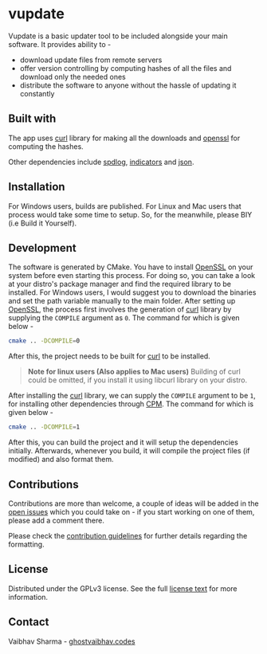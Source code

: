 # vupdate

Vupdate is a basic updater tool to be included alongside your main software. It provides ability to - 
* download update files from remote servers
* offer version controlling by computing hashes of all the files and download only the needed ones
* distribute the software to anyone without the hassle of updating it constantly

## Built with

The app uses [curl](https://github.com/curl/curl) library for making all the downloads and [openssl](https://github.com/openssl/openssl) for computing the hashes.

Other dependencies include [spdlog](https://github.com/gabime/spdlog), [indicators](https://github.com/p-ranav/indicators) and [json](https://github.com/nlohmann/json).

## Installation

For Windows users, builds are published. For Linux and Mac users that process would take some time to setup. So, for the meanwhile, please BIY (i.e Build it Yourself).

## Development

The software is generated by CMake. You have to install [OpenSSL](https://github.com/openssl/openssl) on your system before even starting this process. For doing so, you can take a look at your distro's package manager and find the required library to be installed. For Windows users, I would suggest you to download the binaries and set the path variable manually to the main folder. After setting up [OpenSSL](https://github.com/openssl/openssl), the process first involves the generation of [curl](https://github.com/curl/curl) library by supplying the `COMPILE` argument as `0`. The command for which is given below - 

```sh
cmake .. -DCOMPILE=0
```

After this, the project needs to be built for [curl](https://github.com/curl/curl) to be installed.

> **Note for linux users (Also applies to Mac users)**
> Building of curl could be omitted, if you install it using libcurl library on your distro.

After installing the [curl](https://github.com/curl/curl) library, we can supply the `COMPILE` argument to be `1`, for installing other dependencies through [CPM](https://github.com/cpm-cmake/CPM.cmake). The command for which is given below -

```sh
cmake .. -DCOMPILE=1
```

After this, you can build the project and it will setup the dependencies initially. Afterwards, whenever you build, it will compile the project files (if modified) and also format them.

## Contributions

Contributions are more than welcome, a couple of ideas will be added in the [open issues](https://github.com/GhostVaibhav/vupdate/issues?q=is%3Aopen) which you could take on - if you start working on one of them, please add a comment there.

Please check the [contribution guidelines](https://github.com/GhostVaibhav/vupdate/blob/main/CONTRIBUTING.md) for further details regarding the formatting.

## License

Distributed under the GPLv3 license. See the full [license text](https://github.com/GhostVaibhav/vupdate/blob/main/LICENSE) for more information.

## Contact

Vaibhav Sharma - [ghostvaibhav.codes](https://ghostvaibhav.codes)
